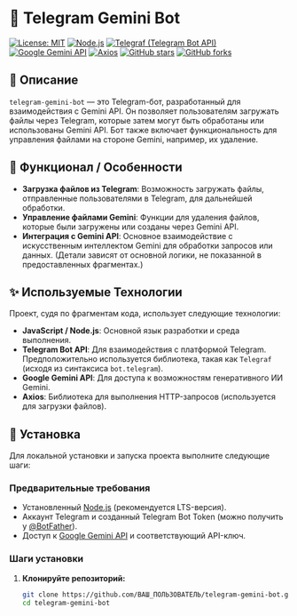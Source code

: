 # 🤖 Telegram Gemini Bot

[![License: MIT](https://img.shields.io/badge/License-MIT-yellow.svg)](https://opensource.org/licenses/MIT)
[![Node.js](https://img.shields.io/badge/Node.js-339933?style=for-the-badge&logo=node.js&logoColor=white)](https://nodejs.org/)
[![Telegraf (Telegram Bot API)](https://img.shields.io/badge/Telegraf-26A5EE?style=for-the-badge&logo=telegram&logoColor=white)](https://telegraf.js.org/)
[![Google Gemini API](https://img.shields.io/badge/Google_Gemini-4285F4?style=for-the-badge&logo=google&logoColor=white)](https://ai.google.dev/docs/gemini_api_overview)
[![Axios](https://img.shields.io/badge/Axios-000000?style=for-the-badge&logo=axios&logoColor=white)](https://axios-http.com/)
[![GitHub stars](https://img.shields.io/github/stars/ВАШ_ПОЛЬЗОВАТЕЛЬ/telegram-gemini-bot.svg?style=social)](https://github.com/ВАШ_ПОЛЬЗОВАТЕЛЬ/telegram-gemini-bot/stargazers)
[![GitHub forks](https://img.shields.io/github/forks/ВАШ_ПОЛЬЗОВАТЕЛЬ/telegram-gemini-bot.svg?style=social)](https://github.com/ВАШ_ПОЛЬЗОВАТЕЛЬ/telegram-gemini-bot/network)

## 📝 Описание

`telegram-gemini-bot` — это Telegram-бот, разработанный для взаимодействия с Gemini API. Он позволяет пользователям загружать файлы через Telegram, которые затем могут быть обработаны или использованы Gemini API. Бот также включает функциональность для управления файлами на стороне Gemini, например, их удаление.

## 🌟 Функционал / Особенности

*   **Загрузка файлов из Telegram**: Возможность загружать файлы, отправленные пользователями в Telegram, для дальнейшей обработки.
*   **Управление файлами Gemini**: Функции для удаления файлов, которые были загружены или созданы через Gemini API.
*   **Интеграция с Gemini API**: Основное взаимодействие с искусственным интеллектом Gemini для обработки запросов или данных. (Детали зависят от основной логики, не показанной в предоставленных фрагментах.)

## ✨ Используемые Технологии

Проект, судя по фрагментам кода, использует следующие технологии:

*   **JavaScript / Node.js**: Основной язык разработки и среда выполнения.
*   **Telegram Bot API**: Для взаимодействия с платформой Telegram. Предположительно используется библиотека, такая как `Telegraf` (исходя из синтаксиса `bot.telegram`).
*   **Google Gemini API**: Для доступа к возможностям генеративного ИИ Gemini.
*   **Axios**: Библиотека для выполнения HTTP-запросов (используется для загрузки файлов).

## 🚀 Установка

Для локальной установки и запуска проекта выполните следующие шаги:

### Предварительные требования

*   Установленный [Node.js](https://nodejs.org/en/download/) (рекомендуется LTS-версия).
*   Аккаунт Telegram и созданный Telegram Bot Token (можно получить у [@BotFather](https://t.me/BotFather)).
*   Доступ к [Google Gemini API](https://ai.google.dev/) и соответствующий API-ключ.

### Шаги установки

1.  **Клонируйте репозиторий:**

    ```bash
    git clone https://github.com/ВАШ_ПОЛЬЗОВАТЕЛЬ/telegram-gemini-bot.git
    cd telegram-gemini-bot
